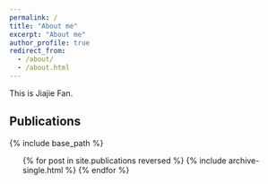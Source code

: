 ```yaml
---
permalink: /
title: "About me"
excerpt: "About me"
author_profile: true
redirect_from: 
  - /about/
  - /about.html
---
```


This is Jiajie Fan.

## Publications

{% include base_path %}

<ul>
{% for post in site.publications reversed %}
  {% include archive-single.html %}
{% endfor %}
</ul>

